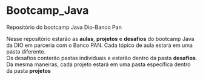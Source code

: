 # Bootcamp_Java
Repositório do bootcamp Java Dio-Banco Pan

Nesse repositório estarão as <strong>aulas</strong>, <strong>projetos</strong> e <strong>desafios</strong> do bootcamp Java da DIO em parceria com o Banco PAN.
Cada tópico de aula estará em uma pasta diferente. <br /> Os desafios conterão pastas individuais e estarão dentro da pasta <strong>desafios</strong>. <br /> Da mesma maneiras, cada projeto estará em uma pasta específica dentro da pasta <strong>projetos</strong>
